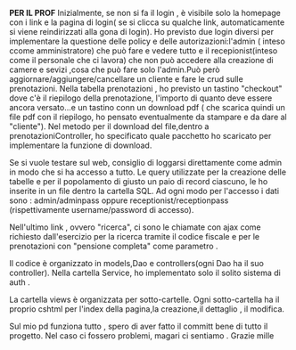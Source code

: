 ****PER IL PROF****
Inizialmente, se non si fa il login , è visibile solo la homepage con i link e la pagina di login( se si clicca su qualche link, automaticamente si viene reindirizzati alla gona di login).
Ho previsto due login diversi per implementare la questione delle policy e delle autorizazioni:l'admin ( inteso ccome amministratore) che può fare e vedere tutto e il recepionist(inteso come il personale che ci lavora) che non può accedere 
alla creazione di camere e sevizi ,cosa che può fare solo l'admin.Può però aggiornare/aggiungere/cancellare un cliente e fare le crud sulle prenotazioni.
Nella tabella prenotazioni , ho previsto un tastino "checkout" dove c'è il riepilogo della prenotazione, l'importo di quanto deve essere ancora versato...e un tastino conn un download pdf ( che scarica quindi un file pdf con il riepilogo, ho pensato eventualmente da stampare e da dare al "cliente").
Nel metodo per il download del file,dentro a prenotazioniController, ho specificato quale pacchetto ho scaricato per implementare la funzione di download.

Se si vuole testare sul web, consiglio di loggarsi direttamente come admin in modo che si ha accesso a tutto.
Le query utilizzate per la creazione delle tabelle e per il popolamento di giusto un paio di record ciascuno, le ho inserite in un file dentro la cartella SQL.
Ad ogni modo per l'accesso i dati sono :
admin/adminpass oppure receptionist/receptionpass (rispettivamente username/password di accesso).

Nell'ultimo link , ovvero "ricerca", ci sono le chiamate con ajax come richiesto dall'esercizio per la ricerca tramite il codice fiscale e per le prenotazioni con "pensione completa" come parametro .

Il codice è organizzato in models,Dao e controllers(ogni Dao ha il suo controller).
Nella cartella Service, ho implementato solo il solito sistema di auth .

La cartella views è organizzata per sotto-cartelle. Ogni sotto-cartella ha il proprio cshtml per l'index della pagina,la creazione,il dettaglio , il modifica.

Sul mio pd funziona tutto , spero di aver fatto il committ bene di tutto il progetto. Nel caso ci fossero problemi, magari ci sentiamo .
Grazie mille
